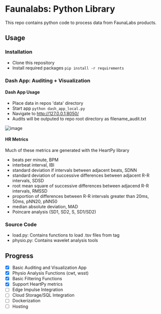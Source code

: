 # Faunalabs: Python Library

This repo contains python code to process data from FaunaLabs products. 

## Usage

### Installation

- Clone this repository
- Install required packages 
`pip install -r requirements`


### Dash App: Auditing + Visualization

#### Dash App Usage
- Place data in repos 'data' directory
- Start app `python dash_app_local.py`
- Navigate to http://127.0.0.1:8050/ 
- Audits will be outputed to repo root directory as filename_audit.txt

![image](https://user-images.githubusercontent.com/28448427/171292706-b423268c-7970-4b66-beab-eacc1e876b38.png)

#### HR Metrics 
Much of these metrics are generated with the HeartPy library 
- beats per minute, BPM
- interbeat interval, IBI
- standard deviation if intervals between adjacent beats, SDNN
- standard deviation of successive differences between adjacent R-R intervals, SDSD
- root mean square of successive differences between adjacend R-R intervals, RMSSD
- proportion of differences between R-R intervals greater than 20ms, 50ms, pNN20, pNN50
- median absolute deviation, MAD
- Poincare analysis (SD1, SD2, S, SD1/SD2)

### Source Code
- load.py: Contains functions to load .tsv files from tag
- physio.py: Contains wavelet analysis tools


## Progress
- [x] Basic Auditing and Visualization App
- [x] Physio Analysis Functions (cwt, wsst)
- [x] Basic Filtering Functions
- [x] Support HeartPy metrics 
- [ ] Edge Impulse Integration
- [ ] Cloud Storage/SQL Integration
- [ ] Dockerization
- [ ] Hosting
